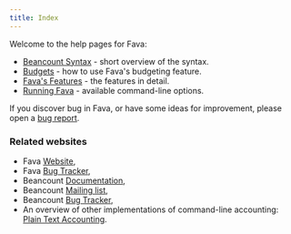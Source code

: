 ```yaml
---
title: Index
---
```


Welcome to the help pages for Fava:

- [Beancount Syntax](../beancount_syntax/) - short overview of the syntax.
- [Budgets](../budgets/) - how to use Fava's budgeting feature.
- [Fava's Features](../features/) - the features in detail.
- [Running Fava](../running_fava/) - available command-line options.

If you discover bug in Fava, or have some ideas for improvement, please open a
[bug report](https://github.com/aumayr/fava/issues).

### Related websites

- Fava [Website](https://aumayr.github.io/fava/),
- Fava [Bug Tracker](https://github.com/aumayr/fava/issues),
- Beancount [Documentation](http://furius.ca/beancount/doc/index),
- Beancount [Mailing list](https://groups.google.com/forum/#!forum/beancount),
- Beancount [Bug Tracker](https://bitbucket.org/blais/beancount/issues?status=new&status=open),
- An overview of other implementations of command-line accounting: [Plain Text Accounting](http://plaintextaccounting.org).
